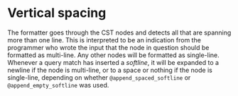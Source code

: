# Vertical spacing

<!----------------------------------------------------------------------
TODO: To decant from README

* @allow_blank_line_before
* @{append,prepend}_{empty,spaced,input}_softline
* @{append,prepend}_hardline
* Understanding the different newline captures
* #{single,multi}_line_only!

Plus motivate reason single/multi-line-ness
----------------------------------------------------------------------->

<!-- FIXME Moved from worked example; incorporate here, somewhere -->
The formatter goes through the CST nodes and detects all that are
spanning more than one line. This is interpreted to be an indication
from the programmer who wrote the input that the node in question should
be formatted as multi-line. Any other nodes will be formatted as
single-line. Whenever a query match has inserted a _softline_, it will
be expanded to a newline if the node is multi-line, or to a space or
nothing if the node is single-line, depending on whether
`@append_spaced_softline` or `@append_empty_softline` was used.
